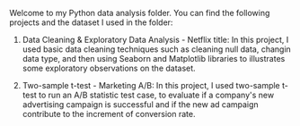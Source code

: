 Welcome to my Python data analysis folder. You can find the following projects and the dataset I used in the folder:

1. Data Cleaning & Exploratory Data Analysis - Netflix title:
In this project, I used basic data cleaning techniques such as cleaning null data, changin data type, and then using Seaborn and Matplotlib libraries to illustrates some exploratory observations on the dataset.

2. Two-sample t-test - Marketing A/B:
In this project, I used two-sample t-test to run an A/B statistic test case, to evaluate if a company's new advertising campaign is successful and if the new ad campaign contribute to the increment of conversion rate.

